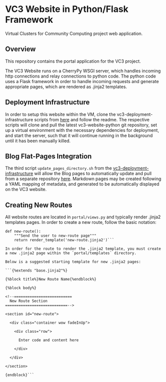 # VC3 Website in Python/Flask Framework
Virtual Clusters for Community Computing project web application.

## Overview
This repository contains the portal application for the VC3 project.

The VC3 Website runs on a CherryPy WSGI server, which handles incoming http connections and relay connections to python code. The python code uses a Flask framework in order to handle incoming requests and generate appropriate pages, which are rendered as .jinja2 templates.

## Deployment Infrastructure
In order to setup this website within the VM, clone the vc3-deployment-infrastructure scripts from [here](https://github.com/vc3-project/vc3-deployment-infrastructure) and follow the readme. The respective scripts will clone and pull the latest vc3-website-python git repository, set up a virtual environment with the necessary dependencies for deployment, and start the server, such that it will continue running in the background until it has been manually killed.

## Blog Flat-Pages Integration
The third script `update_pages_directory.sh` from the [vc3-deployment-infrastructure](https://github.com/vc3-project/vc3-deployment-infrastructure) will allow the Blog pages to automatically update and pull from a separate repository [here](https://github.com/vc3-project/vc3-flatpages). Markdown pages may be created following a YAML mapping of metadata, and generated to be automatically displayed on the VC3 website.

## Creating New Routes
All website routes are located in `portal/views.py` and typically render .jinja2 templates pages. In order to create a new route, follow the basic notation:

```@app.route('/new-route', methods=['GET', 'POST'])
def new-route():
    """Send the user to new-route page"""
    return render_template('new-route.jinja2')```

In order for the route to render the .jinja2 template, you must create a new .jinja2 page within the `portal/templates` directory.

Below is a suggested starting template for new .jinja2 pages:

```{%extends "base.jinja2"%}

{%block title%}New Route Name{%endblock%}

{%block body%}

<!--==========================
  New Route Section
============================-->

<section id="new-route">

  <div class="container wow fadeInUp">

    <div class="row">

      Enter code and content here

    </div>

  </div>

</section>

{endblock}```
